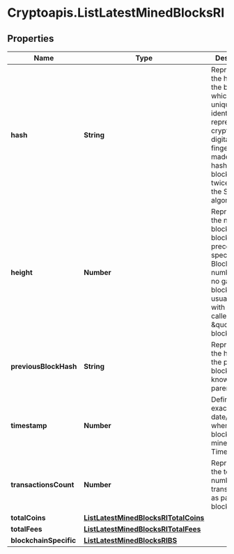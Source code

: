 # Cryptoapis.ListLatestMinedBlocksRI

## Properties

Name | Type | Description | Notes
------------ | ------------- | ------------- | -------------
**hash** | **String** | Represents the hash of the block, which is its unique identifier. It represents a cryptographic digital fingerprint made by hashing the block header twice through the SHA256 algorithm. | 
**height** | **Number** | Represents the number of blocks in the blockchain preceding this specific block. Block numbers have no gaps. A blockchain usually starts with block 0 called the \&quot;Genesis block\&quot;. | 
**previousBlockHash** | **String** | Represents the hash of the previous block, also known as the parent block. | 
**timestamp** | **Number** | Defines the exact date/time when this block was mined in Unix Timestamp. | 
**transactionsCount** | **Number** | Represents the total number of all transactions as part of this block. | 
**totalCoins** | [**ListLatestMinedBlocksRITotalCoins**](ListLatestMinedBlocksRITotalCoins.md) |  | 
**totalFees** | [**ListLatestMinedBlocksRITotalFees**](ListLatestMinedBlocksRITotalFees.md) |  | 
**blockchainSpecific** | [**ListLatestMinedBlocksRIBS**](ListLatestMinedBlocksRIBS.md) |  | 


